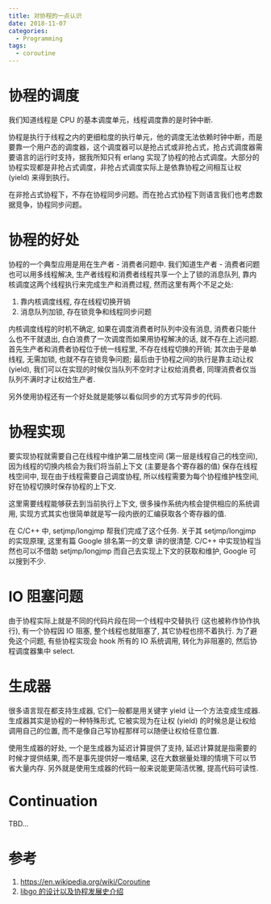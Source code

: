 ```yaml
---
title: 对协程的一点认识
date: 2018-11-07
categories:
  - Programming
tags:
  - coroutine
---
```


# 协程的调度

我们知道线程是 CPU 的基本调度单元，线程调度靠的是时钟中断.

协程是执行于线程之内的更细粒度的执行单元，他的调度无法依赖时钟中断，而是要靠一个用户态的调度器，这个调度器可以是抢占式或非抢占式，抢占式调度器需要语言的运行时支持，据我所知只有 erlang 实现了协程的抢占式调度。大部分的协程实现都是非抢占式调度，非抢占式调度实际上是依靠协程之间相互让权 (yield) 来得到执行。

在非抢占式协程下，不存在协程同步问题。而在抢占式协程下则语言我们也考虑数据竞争，协程同步问题。

# 协程的好处

协程的一个典型应用是用在生产者 - 消费者问题中. 我们知道生产者 - 消费者问题也可以用多线程解决, 生产者线程和消费者线程共享一个上了锁的消息队列, 靠内核调度这两个线程执行来完成生产和消费过程, 然而这里有两个不足之处:

1. 靠内核调度线程, 存在线程切换开销
2. 消息队列加锁, 存在锁竞争和线程同步问题

内核调度线程的时机不确定, 如果在调度消费者时队列中没有消息, 消费者只能什么也不干就退出, 白白浪费了一次调度而如果用协程解决的话, 就不存在上述问题. 首先生产者和消费者协程位于统一线程里, 不存在线程切换的开销; 其次由于是单线程, 无需加锁, 也就不存在锁竞争问题; 最后由于协程之间的执行是靠主动让权 (yield), 我们可以在实现的时候仅当队列不空时才让权给消费者, 同理消费者仅当队列不满时才让权给生产者.

另外使用协程还有一个好处就是能够以看似同步的方式写异步的代码.

# 协程实现

要实现协程就需要自己在线程中维护第二层栈空间 (第一层是线程自己的栈空间), 因为线程的切换内核会为我们将当前上下文 (主要是各个寄存器的值) 保存在线程栈空间中, 现在由于线程需要自己调度协程, 所以线程需要为每个协程维护栈空间, 好在协程切换时保存协程的上下文.

这里需要线程能够获去到当前执行上下文, 很多操作系统内核会提供相应的系统调用, 实现方式其实也很简单就是写一段内嵌的汇编获取各个寄存器的值.

在 C/C++ 中, setjmp/longjmp 帮我们完成了这个任务. 关于其 setjmp/longjmp 的实现原理, 这里有篇 Google 排名第一的文章 讲的很清楚. C/C++ 中实现协程当然也可以不借助 setjmp/longjmp 而自己去实现上下文的获取和维护, Google 可以搜到不少.

# IO 阻塞问题

由于协程实际上就是不同的代码片段在同一个线程中交替执行 (这也被称作协作执行), 有一个协程因 IO 阻塞, 整个线程也就阻塞了, 其它协程也捞不着执行. 为了避免这个问题, 有些协程实现会 hook 所有的 IO 系统调用, 转化为非阻塞的, 然后协程调度器集中 select.

# 生成器

很多语言现在都支持生成器, 它们一般都是用关键字 yield 让一个方法变成生成器. 生成器其实是协程的一种特殊形式, 它被实现为在让权 (yield) 的时候总是让权给调用自己的位置, 而不是像自己写协程那样可以随便让权给任意位置.

使用生成器的好处, 一个是生成器为延迟计算提供了支持, 延迟计算就是指需要的时候才提供结果, 而不是事先提供好一堆结果, 这在大数据量处理的情境下可以节省大量内存. 另外就是使用生成器的代码一般来说能更简洁优雅, 提高代码可读性.

# Continuation

TBD...

# 参考
1. https://en.wikipedia.org/wiki/Coroutine
2. [libgo 的设计以及协程发展史介绍](https://my.oschina.net/yyzybb/blog/1817226)
